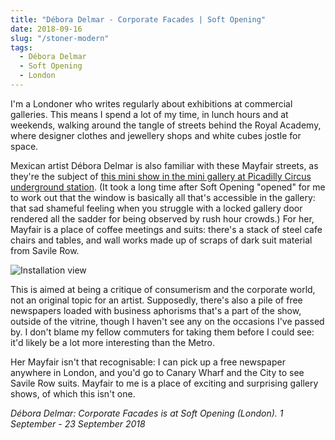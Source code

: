```yaml
---
title: "Débora Delmar - Corporate Facades | Soft Opening"
date: 2018-09-16
slug: "/stoner-modern"
tags:
  - Débora Delmar
  - Soft Opening
  - London
---
```


I'm a Londoner who writes regularly about exhibitions at commercial galleries. This means I spend a lot of my time, in lunch hours and at weekends, walking around the tangle of streets behind the Royal Academy, where designer clothes and jewellery shops and white cubes jostle for space.

Mexican artist Débora Delmar is also familiar with these Mayfair streets, as they're the subject of [this mini show in the mini gallery at Picadilly Circus underground station](http://images.xhbtr.com/v2/pdfs/587/Corporate_Facades.pdf). (It took a long time after Soft Opening "opened" for me to work out that the window is basically all that's accessible in the gallery: that sad shameful feeling when you struggle with a locked gallery door rendered all the sadder for being observed by rush hour crowds.) For her, Mayfair is a place of coffee meetings and suits: there's a stack of steel cafe chairs and tables, and wall works made up of scraps of dark suit material from Savile Row.

![Installation view](/delmar-soft.jpg)

This is aimed at being a critique of consumerism and the corporate world, not an original topic for an artist. Supposedly, there's also a pile of free newspapers loaded with business aphorisms that's a part of the show, outside of the vitrine, though I haven't see any on the occasions I've passed by. I don't blame my fellow commuters for taking them before I could see: it'd likely be a lot more interesting than the Metro.

Her Mayfair isn't that recognisable: I can pick up a free newspaper anywhere in London, and you'd go to Canary Wharf and the City to see Savile Row suits. Mayfair to me is a place of exciting and surprising gallery shows, of which this isn't one.

*Débora Delmar: Corporate Facades is at Soft Opening (London). 1 September - 23 September 2018*
